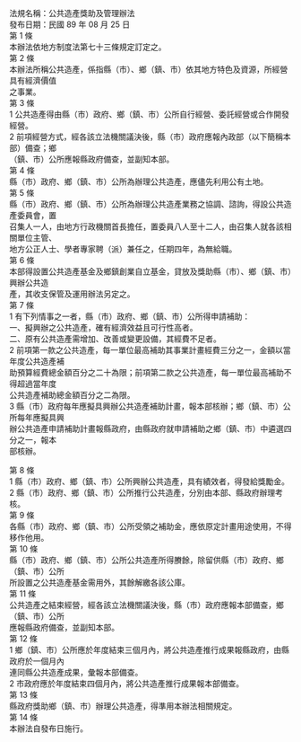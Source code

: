 法規名稱：公共造產獎助及管理辦法  
發布日期：民國 89 年 08 月 25 日  
第 1 條  
本辦法依地方制度法第七十三條規定訂定之。  
第 2 條  
本辦法所稱公共造產，係指縣（市）、鄉（鎮、市）依其地方特色及資源，所經營具有經濟價值  
之事業。  
第 3 條  
1 公共造產得由縣（市）政府、鄉（鎮、市）公所自行經營、委託經營或合作開發經營。  
2 前項經營方式，經各該立法機關議決後，縣（市）政府應報內政部（以下簡稱本部）備查；鄉  
（鎮、市）公所應報縣政府備查，並副知本部。  
第 4 條  
縣（市）政府、鄉（鎮、市）公所為辦理公共造產，應儘先利用公有土地。  
第 5 條  
縣（市）政府、鄉（鎮、市）公所為辦理公共造產業務之協調、諮詢，得設公共造產委員會，置  
召集人一人，由地方行政機關首長擔任，置委員八人至十二人，由召集人就各該相關單位主管、  
地方公正人士、學者專家聘（派）兼任之，任期四年，為無給職。  
第 6 條  
本部得設置公共造產基金及鄉鎮創業自立基金，貸放及獎助縣（市）、鄉（鎮、市）興辦公共造  
產，其收支保管及運用辦法另定之。  
第 7 條  
1 有下列情事之一者，縣（市）政府、鄉（鎮、市）公所得申請補助：  
一、擬興辦之公共造產，確有經濟效益且可行性高者。  
二、原有公共造產需增加、改善或變更設備，其經費不足者。  
2 前項第一款之公共造產，每一單位最高補助其事業計畫經費三分之一，金額以當年度公共造產補  
助預算經費總金額百分之二十為限；前項第二款之公共造產，每一單位最高補助不得超過當年度  
公共造產補助總金額百分之二為限。  
3 縣（市）政府每年應擬具興辦公共造產補助計畫，報本部核辦；鄉（鎮、市）公所每年應擬具興  
辦公共造產申請補助計畫報縣政府，由縣政府就申請補助之鄉（鎮、市）中遴選四分之一，報本  
部核辦。  


第 8 條  
1 縣（市）政府、鄉（鎮、市）公所興辦公共造產，具有績效者，得發給獎勵金。  
2 縣（市）政府、鄉（鎮、市）公所推行公共造產，分別由本部、縣政府辦理考核。  
第 9 條  
各縣（市）政府、鄉（鎮、市）公所受領之補助金，應依原定計畫用途使用，不得移作他用。  
第 10 條  
縣（市）政府、鄉（鎮、市）公所公共造產所得賸餘，除留供縣（市）政府、鄉（鎮、市）公所  
所設置之公共造產基金需用外，其餘解繳各該公庫。  
第 11 條  
公共造產之結束經營，經各該立法機關議決後，縣（市）政府應報本部備查，鄉（鎮、市）公所  
應報縣政府備查，並副知本部。  
第 12 條  
1 鄉（鎮、市）公所應於年度結束三個月內，將公共造產推行成果報縣政府，由縣政府於一個月內  
連同縣公共造產成果，彙報本部備查。  
2 市政府應於年度結束四個月內，將公共造產推行成果報本部備查。  
第 13 條  
縣政府獎助鄉（鎮、市）辦理公共造產，得準用本辦法相關規定。  
第 14 條  
本辦法自發布日施行。  


